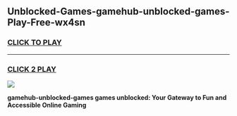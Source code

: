 
## Unblocked-Games-gamehub-unblocked-games-Play-Free-wx4sn
<h3>
<a href="https://premium76.site?title=gamehub-unblocked-games&ref=23A">CLICK TO PLAY</a></h3>
<hr>

<h3>
<a href="https://premium76.site?title=gamehub-unblocked-games&ref=23A">CLICK 2 PLAY</a>
  
</h3>

<a href="https://premium76.site?title=gamehub-unblocked-games&ref=23A"><img src="https://clearcache.store/games.png"></a>


**gamehub-unblocked-games games unblocked: Your Gateway to Fun and Accessible Online Gaming**
